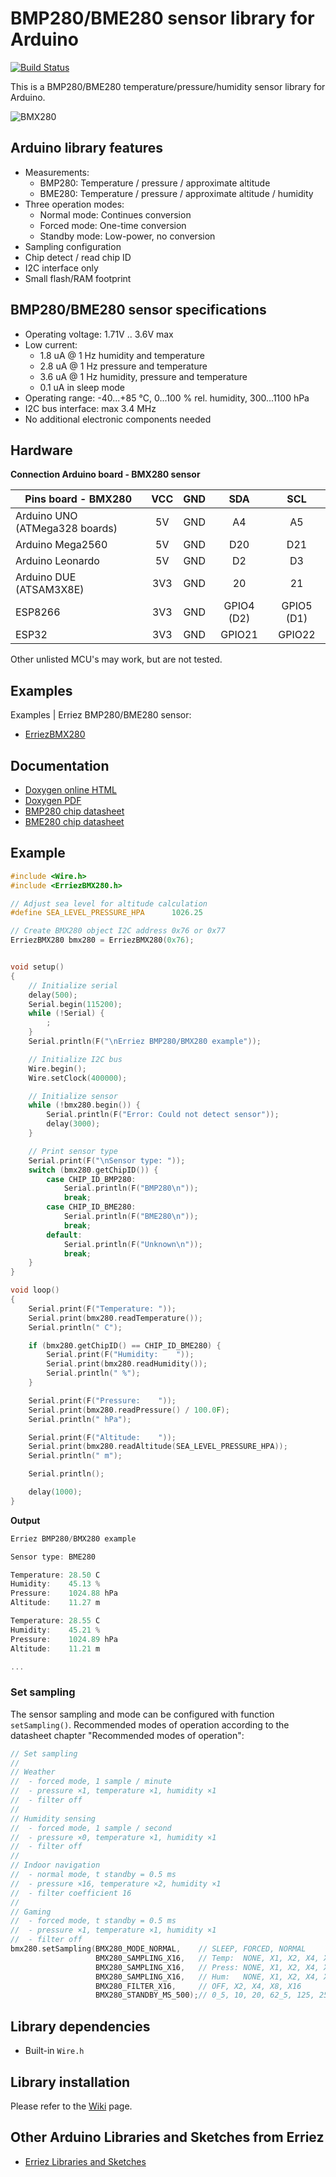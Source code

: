 # BMP280/BME280 sensor library for Arduino

[![Build Status](https://travis-ci.org/Erriez/ErriezBMX280.svg?branch=master)](https://travis-ci.org/Erriez/ErriezBMX280)

This is a BMP280/BME280 temperature/pressure/humidity sensor library for Arduino.

![BMX280](https://raw.githubusercontent.com/Erriez/ErriezBMX280/master/extras/BMX280.png)


## Arduino library features

- Measurements:
    - BMP280: Temperature / pressure / approximate altitude
    - BME280: Temperature / pressure / approximate altitude / humidity
- Three operation modes:
  - Normal mode: Continues conversion
  - Forced mode: One-time conversion
  - Standby mode: Low-power, no conversion
- Sampling configuration
- Chip detect / read chip ID
- I2C interface only
- Small flash/RAM footprint


## BMP280/BME280 sensor specifications

- Operating voltage: 1.71V .. 3.6V max
- Low current:
    - 1.8 uA @ 1 Hz humidity and temperature
    - 2.8 uA @ 1 Hz pressure and temperature
    - 3.6 uA @ 1 Hz humidity, pressure and temperature
    - 0.1 uA in sleep mode
- Operating range: -40...+85 °C, 0...100 % rel. humidity, 300...1100 hPa
- I2C bus interface: max 3.4 MHz
- No additional electronic components needed


## Hardware

**Connection Arduino board - BMX280 sensor**

| Pins board - BMX280            | VCC  | GND  |    SDA     |    SCL     |
| ------------------------------ | :--: | :--: | :--------: | :--------: |
| Arduino UNO (ATMega328 boards) |  5V  | GND  |     A4     |     A5     |
| Arduino Mega2560               |  5V  | GND  |    D20     |    D21     |
| Arduino Leonardo               |  5V  | GND  |     D2     |     D3     |
| Arduino DUE (ATSAM3X8E)        | 3V3  | GND  |     20     |     21     |
| ESP8266                        | 3V3  | GND  | GPIO4 (D2) | GPIO5 (D1) |
| ESP32                          | 3V3  | GND  |   GPIO21   |   GPIO22   |

Other unlisted MCU's may work, but are not tested.


## Examples

Examples | Erriez BMP280/BME280 sensor:

* [ErriezBMX280](https://github.com/Erriez/ErriezBMX280/blob/master/examples/ErriezBMX280/ErriezBMX280.ino)


## Documentation

- [Doxygen online HTML](https://erriez.github.io/ErriezBMX280)
- [Doxygen PDF](https://github.com/Erriez/ErriezBMX280/raw/master/ErriezBMX280.pdf)
- [BMP280 chip datasheet](https://github.com/Erriez/ErriezBMX280/blob/master/extras/BMP280_datasheet.pdf)
- [BME280 chip datasheet](https://github.com/Erriez/ErriezBMX280/blob/master/extras/BME280_datasheet.pdf)


## Example

```c++
#include <Wire.h>
#include <ErriezBMX280.h>

// Adjust sea level for altitude calculation
#define SEA_LEVEL_PRESSURE_HPA      1026.25

// Create BMX280 object I2C address 0x76 or 0x77
ErriezBMX280 bmx280 = ErriezBMX280(0x76);


void setup()
{
    // Initialize serial
    delay(500);
    Serial.begin(115200);
    while (!Serial) {
        ;
    }
    Serial.println(F("\nErriez BMP280/BMX280 example"));

    // Initialize I2C bus
    Wire.begin();
    Wire.setClock(400000);

    // Initialize sensor
    while (!bmx280.begin()) {
        Serial.println(F("Error: Could not detect sensor"));
        delay(3000);
    }

    // Print sensor type
    Serial.print(F("\nSensor type: "));
    switch (bmx280.getChipID()) {
        case CHIP_ID_BMP280:
            Serial.println(F("BMP280\n"));
            break;
        case CHIP_ID_BME280:
            Serial.println(F("BME280\n"));
            break;
        default:
            Serial.println(F("Unknown\n"));
            break;
    }
}

void loop()
{
    Serial.print(F("Temperature: "));
    Serial.print(bmx280.readTemperature());
    Serial.println(" C");

    if (bmx280.getChipID() == CHIP_ID_BME280) {
        Serial.print(F("Humidity:    "));
        Serial.print(bmx280.readHumidity());
        Serial.println(" %");
    }

    Serial.print(F("Pressure:    "));
    Serial.print(bmx280.readPressure() / 100.0F);
    Serial.println(" hPa");

    Serial.print(F("Altitude:    "));
    Serial.print(bmx280.readAltitude(SEA_LEVEL_PRESSURE_HPA));
    Serial.println(" m");

    Serial.println();

    delay(1000);
}
```
**Output**
```c++
Erriez BMP280/BMX280 example

Sensor type: BME280

Temperature: 28.50 C
Humidity:    45.13 %
Pressure:    1024.88 hPa
Altitude:    11.27 m

Temperature: 28.55 C
Humidity:    45.21 %
Pressure:    1024.89 hPa
Altitude:    11.21 m

...
```

### Set sampling

The sensor sampling and mode can be configured with function `setSampling()`. Recommended modes of
operation according to the datasheet chapter "Recommended modes of operation":

```c++
// Set sampling
//
// Weather
//  - forced mode, 1 sample / minute
//  - pressure ×1, temperature ×1, humidity ×1
//  - filter off
//
// Humidity sensing
//  - forced mode, 1 sample / second
//  - pressure ×0, temperature ×1, humidity ×1
//  - filter off
//
// Indoor navigation
//  - normal mode, t standby = 0.5 ms
//  - pressure ×16, temperature ×2, humidity ×1
//  - filter coefficient 16
//
// Gaming
//  - forced mode, t standby = 0.5 ms
//  - pressure ×1, temperature ×1, humidity ×1
//  - filter off
bmx280.setSampling(BMX280_MODE_NORMAL,    // SLEEP, FORCED, NORMAL
                   BMX280_SAMPLING_X16,   // Temp:  NONE, X1, X2, X4, X8, X16
                   BMX280_SAMPLING_X16,   // Press: NONE, X1, X2, X4, X8, X16
                   BMX280_SAMPLING_X16,   // Hum:   NONE, X1, X2, X4, X8, X16 (BME280)
                   BMX280_FILTER_X16,     // OFF, X2, X4, X8, X16
                   BMX280_STANDBY_MS_500);// 0_5, 10, 20, 62_5, 125, 250, 500, 1000
 ```

## Library dependencies

- Built-in ```Wire.h```


## Library installation

Please refer to the [Wiki](https://github.com/Erriez/ErriezArduinoLibrariesAndSketches/wiki) page.


## Other Arduino Libraries and Sketches from Erriez

* [Erriez Libraries and Sketches](https://github.com/Erriez/ErriezArduinoLibrariesAndSketches)

